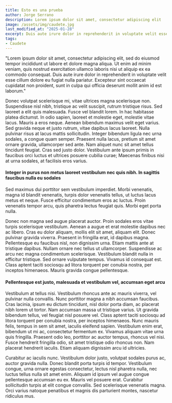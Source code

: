 ```yaml
---
title: Esto es una prueba
author: Jorge Serrano
description: Lorem ipsum dolor sit amet, consectetur adipiscing elit
image: /assets/img/caudete.jpg
last_modified_at: "2025-01-28"
excerpt: Duis aute irure dolor in reprehenderit in voluptate velit esse cillum dolore eu fugiat nulla pariatur. Excepteur sint occaecat cupidatat non proident, sunt in culpa qui officia deserunt mollit anim id est laborum.
tags:
- Caudete
---
```

"Lorem ipsum dolor sit amet, consectetur adipiscing elit, sed do eiusmod tempor incididunt ut labore et dolore magna aliqua. Ut enim ad minim veniam, quis nostrud exercitation ullamco laboris nisi ut aliquip ex ea commodo consequat. Duis aute irure dolor in reprehenderit in voluptate velit esse cillum dolore eu fugiat nulla pariatur. Excepteur sint occaecat cupidatat non proident, sunt in culpa qui officia deserunt mollit anim id est laborum."

Donec volutpat scelerisque mi, vitae ultrices magna scelerisque non. Suspendisse nisl nibh, tristique ac velit suscipit, rutrum tristique risus. Sed laoreet a elit quis malesuada. Fusce vel blandit lorem. In hac habitasse platea dictumst. In odio sapien, laoreet et molestie eget, molestie vitae lacus. Mauris a eros neque. Aenean bibendum maximus velit eget varius. Sed gravida neque et justo rutrum, vitae dapibus lacus laoreet. Nulla pulvinar risus at lacus mattis sollicitudin. Integer bibendum ligula nec urna sodales, a congue quam semper. Praesent nulla lacus, pretium sit amet ornare gravida, ullamcorper sed ante. Nam aliquet nunc sit amet tellus tincidunt feugiat. Cras sed justo dolor. Vestibulum ante ipsum primis in faucibus orci luctus et ultrices posuere cubilia curae; Maecenas finibus nisi at urna sodales, at facilisis eros varius.

#### Integer in purus non metus laoreet vestibulum nec quis nibh. In sagittis faucibus nulla eu sodales

Sed maximus dui porttitor sem vestibulum imperdiet. Morbi venenatis, magna id blandit venenatis, turpis dolor venenatis tellus, ut luctus lacus metus et neque. Fusce efficitur condimentum eros ac luctus. Proin venenatis tempor arcu, quis pharetra lectus feugiat quis. Morbi eget porta nulla.

Donec non magna sed augue placerat auctor. Proin sodales eros vitae turpis scelerisque vestibulum. Aenean a augue et erat molestie dapibus nec ac libero. Cras eu dolor aliquam, mollis elit sit amet, aliquam elit. Donec pulvinar gravida viverra. Praesent in fringilla erat, id dapibus magna. Pellentesque eu faucibus nisl, non dignissim urna. Etiam mattis ante at tristique dapibus. Nullam ornare nec tellus ut ullamcorper. Suspendisse ac arcu nec magna condimentum scelerisque. Vestibulum blandit nulla in efficitur tristique. Sed ornare vulputate tempus. Vivamus id consequat est. Class aptent taciti sociosqu ad litora torquent per conubia nostra, per inceptos himenaeos. Mauris gravida congue pellentesque.

#### Pellentesque est justo, malesuada et vestibulum vel, accumsan eget arcu

Vestibulum at tellus nisi. Vestibulum rhoncus ante ac mauris viverra, vel pulvinar nulla convallis. Nunc porttitor magna a nibh accumsan faucibus. Cras lacinia, ipsum eu dictum tincidunt, nisl dolor porta diam, ac placerat nibh lorem ut tortor. Nam accumsan massa ut tristique varius. Ut gravida bibendum tellus, vel feugiat nisl posuere vel. Class aptent taciti sociosqu ad litora torquent per conubia nostra, per inceptos himenaeos. Nunc mauris felis, tempus in sem sit amet, iaculis eleifend sapien. Vestibulum enim erat, bibendum ut mi ac, consectetur fermentum ex. Vivamus aliquam vitae urna quis fringilla. Praesent odio leo, porttitor ac auctor tempus, rhoncus vel nisi. Fusce hendrerit fringilla odio, sit amet tristique odio rhoncus non. Nam placerat hendrerit iaculis. Etiam aliquam dignissim arcu id ultricies.

Curabitur ac iaculis nunc. Vestibulum dolor justo, volutpat sodales purus ac, auctor gravida nulla. Donec blandit porta turpis id tempor. Vestibulum congue, urna ornare egestas consectetur, lectus nisl pharetra nulla, nec luctus tellus nulla sit amet enim. Aliquam id ipsum vel augue congue pellentesque accumsan eu ex. Mauris vel posuere erat. Curabitur sollicitudin turpis at elit congue convallis. Sed scelerisque venenatis magna. Orci varius natoque penatibus et magnis dis parturient montes, nascetur ridiculus mus.
